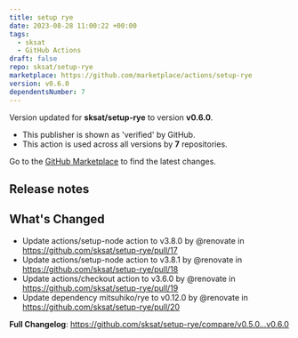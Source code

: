```yaml
---
title: setup rye
date: 2023-08-28 11:00:22 +00:00
tags:
  - sksat
  - GitHub Actions
draft: false
repo: sksat/setup-rye
marketplace: https://github.com/marketplace/actions/setup-rye
version: v0.6.0
dependentsNumber: 7
---
```



Version updated for **sksat/setup-rye** to version **v0.6.0**.
- This publisher is shown as 'verified' by GitHub.
- This action is used across all versions by **7** repositories.

Go to the [GitHub Marketplace](https://github.com/marketplace/actions/setup-rye) to find the latest changes.

## Release notes

## What's Changed
* Update actions/setup-node action to v3.8.0 by @renovate in https://github.com/sksat/setup-rye/pull/17
* Update actions/setup-node action to v3.8.1 by @renovate in https://github.com/sksat/setup-rye/pull/18
* Update actions/checkout action to v3.6.0 by @renovate in https://github.com/sksat/setup-rye/pull/19
* Update dependency mitsuhiko/rye to v0.12.0 by @renovate in https://github.com/sksat/setup-rye/pull/20


**Full Changelog**: https://github.com/sksat/setup-rye/compare/v0.5.0...v0.6.0
